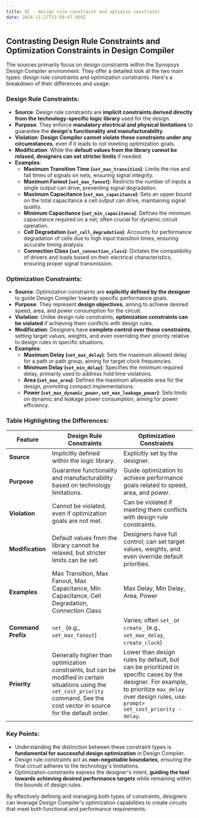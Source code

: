 ```yaml
---
title: DC - design rule constraint and optimize constraint
date: 2024-11-17T13:50:47.059Z
---
```


## Contrasting Design Rule Constraints and Optimization Constraints in Design Compiler

The sources primarily focus on design constraints within the Synopsys Design Compiler environment. They offer a detailed look at the two main types: design rule constraints and optimization constraints.  Here's a breakdown of their differences and usage:

### Design Rule Constraints:

*   **Source**: Design rule constraints are **implicit constraints derived directly from the technology-specific logic library** used for the design.
*   **Purpose**:  They enforce **mandatory electrical and physical limitations** to guarantee the **design's functionality and manufacturability**.
*   **Violation**:  **Design Compiler cannot violate these constraints under any circumstances**, even if it leads to not meeting optimization goals. 
*   **Modification**:  While the **default values from the library cannot be relaxed, designers can set stricter limits** if needed.
*   **Examples**:
    *   **Maximum Transition Time (`set_max_transition`)**:  Limits the rise and fall times of signals on nets, ensuring signal integrity.
    *   **Maximum Fanout (`set_max_fanout`)**: Restricts the number of inputs a single output can drive, preventing signal degradation.
    *   **Maximum Capacitance (`set_max_capacitance`)**: Sets an upper bound on the total capacitance a cell output can drive, maintaining signal quality.
    *   **Minimum Capacitance (`set_min_capacitance`)**: Defines the minimum capacitance required on a net, often crucial for dynamic circuit operation.
    *   **Cell Degradation (`set_cell_degradation`)**:  Accounts for performance degradation of cells due to high input transition times, ensuring accurate timing analysis.
    *   **Connection Class (`set_connection_class`)**: Dictates the compatibility of drivers and loads based on their electrical characteristics, ensuring proper signal transmission.

### Optimization Constraints:

*   **Source**:  Optimization constraints are **explicitly defined by the designer** to guide Design Compiler towards specific performance goals.
*   **Purpose**: They represent **design objectives**, aiming to achieve desired speed, area, and power consumption for the circuit.
*   **Violation**: Unlike design rule constraints, **optimization constraints can be violated** if achieving them conflicts with design rules.
*   **Modification**:  Designers have **complete control over these constraints**, setting target values, weights, and even overriding their priority relative to design rules in specific situations.
*   **Examples**:
    *   **Maximum Delay (`set_max_delay`)**:  Sets the maximum allowed delay for a path or path group, aiming for target clock frequencies.
    *   **Minimum Delay (`set_min_delay`)**:  Specifies the minimum required delay, primarily used to address hold time violations.
    *   **Area (`set_max_area`)**: Defines the maximum allowable area for the design, promoting compact implementations.
    *   **Power (`set_max_dynamic_power`, `set_max_leakage_power`)**:  Sets limits on dynamic and leakage power consumption, aiming for power efficiency.

### Table Highlighting the Differences:

| Feature             | Design Rule Constraints                                                                                                                                                                   | Optimization Constraints                                                                                                                                                                                                  |
| ------------------- | ----------------------------------------------------------------------------------------------------------------------------------------------------------------------------------------- | ------------------------------------------------------------------------------------------------------------------------------------------------------------------------------------------------------------------------- |
| **Source**          | Implicitly defined within the logic library.                                                                                                                                                  | Explicitly set by the designer.                                                                                                                                                                                               |
| **Purpose**         | Guarantee functionality and manufacturability based on technology limitations.                                                                                                                | Guide optimization to achieve performance goals related to speed, area, and power.                                                                                                                                          |
| **Violation**       | Cannot be violated, even if optimization goals are not met.                                                                                                                                | Can be violated if meeting them conflicts with design rule constraints.                                                                                                                                                    |
| **Modification**    | Default values from the library cannot be relaxed, but stricter limits can be set.                                                                                                             | Designers have full control; can set target values, weights, and even override default priorities.                                                                                                                           |
| **Examples**        | Max Transition, Max Fanout, Max Capacitance, Min Capacitance, Cell Degradation, Connection Class                                                                                            | Max Delay, Min Delay, Area, Power                                                                                                                                                                                        |
| **Command Prefix** | `set_` (e.g., `set_max_fanout`)                                                                                                                                                              | Varies; often `set_` or `create_` (e.g., `set_max_delay`, `create_clock`)                                                                                                                                                 |
| **Priority**         | Generally higher than optimization constraints, but can be modified in certain situations using the `set_cost_priority` command. See the cost vector in source for the default order. | Lower than design rules by default, but can be prioritized in specific cases by the designer. For example, to prioritize `max_delay` over design rules, use: `prompt> set_cost_priority -delay`.                         |

### Key Points:

*   Understanding the distinction between these constraint types is **fundamental for successful design optimization** in Design Compiler.
*   Design rule constraints act as **non-negotiable boundaries**, ensuring the final circuit adheres to the technology's limitations.
*   Optimization constraints express the designer's intent, **guiding the tool towards achieving desired performance targets** while remaining within the bounds of design rules.

By effectively defining and managing both types of constraints, designers can leverage Design Compiler's optimization capabilities to create circuits that meet both functional and performance requirements.
